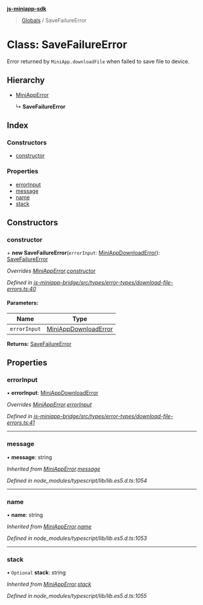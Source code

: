 **[js-miniapp-sdk](../README.md)**

> [Globals](../README.md) / SaveFailureError

# Class: SaveFailureError

Error returned by `MiniApp.downloadFile` when failed to save file to device.

## Hierarchy

* [MiniAppError](miniapperror.md)

  ↳ **SaveFailureError**

## Index

### Constructors

* [constructor](savefailureerror.md#constructor)

### Properties

* [errorInput](savefailureerror.md#errorinput)
* [message](savefailureerror.md#message)
* [name](savefailureerror.md#name)
* [stack](savefailureerror.md#stack)

## Constructors

### constructor

\+ **new SaveFailureError**(`errorInput`: [MiniAppDownloadError](../interfaces/miniappdownloaderror.md)): [SaveFailureError](savefailureerror.md)

*Overrides [MiniAppError](miniapperror.md).[constructor](miniapperror.md#constructor)*

*Defined in [js-miniapp-bridge/src/types/error-types/download-file-errors.ts:40](https://github.com/rakutentech/js-miniapp/blob/d3d09f7/js-miniapp-bridge/src/types/error-types/download-file-errors.ts#L40)*

#### Parameters:

Name | Type |
------ | ------ |
`errorInput` | [MiniAppDownloadError](../interfaces/miniappdownloaderror.md) |

**Returns:** [SaveFailureError](savefailureerror.md)

## Properties

### errorInput

•  **errorInput**: [MiniAppDownloadError](../interfaces/miniappdownloaderror.md)

*Overrides [MiniAppError](miniapperror.md).[errorInput](miniapperror.md#errorinput)*

*Defined in [js-miniapp-bridge/src/types/error-types/download-file-errors.ts:41](https://github.com/rakutentech/js-miniapp/blob/d3d09f7/js-miniapp-bridge/src/types/error-types/download-file-errors.ts#L41)*

___

### message

•  **message**: string

*Inherited from [MiniAppError](miniapperror.md).[message](miniapperror.md#message)*

*Defined in node_modules/typescript/lib/lib.es5.d.ts:1054*

___

### name

•  **name**: string

*Inherited from [MiniAppError](miniapperror.md).[name](miniapperror.md#name)*

*Defined in node_modules/typescript/lib/lib.es5.d.ts:1053*

___

### stack

• `Optional` **stack**: string

*Inherited from [MiniAppError](miniapperror.md).[stack](miniapperror.md#stack)*

*Defined in node_modules/typescript/lib/lib.es5.d.ts:1055*

